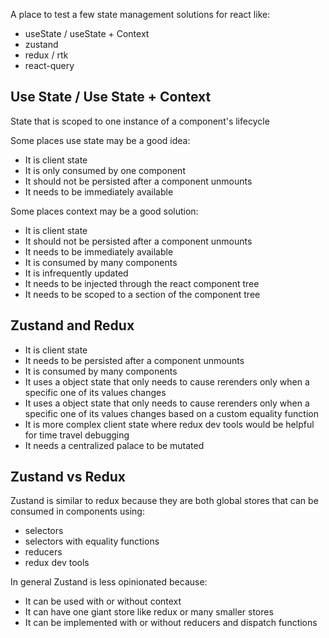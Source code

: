 A place to test a few state management solutions for react like:

- useState / useState + Context
- zustand
- redux / rtk
- react-query

## Use State / Use State + Context
State that is scoped to one instance of a component's lifecycle

Some places use state may be a good idea:
- It is client state
- It is only consumed by one component
- It should not be persisted after a component unmounts
- It needs to be immediately available

Some places context may be a good solution:
- It is client state
- It should not be persisted after a component unmounts
- It needs to be immediately available
- It is consumed by many components
- It is infrequently updated
- It needs to be injected through the react component tree
- It needs to be scoped to a section of the component tree
## Zustand and Redux
- It is client state
- It needs to be persisted after a component unmounts
- It is consumed by many components
- It uses a object state that only needs to cause rerenders only when a specific one of its values changes
- It uses a object state that only needs to cause rerenders only when a specific one of its values changes based on a custom equality function
- It is more complex client state where redux dev tools would be helpful for time travel debugging
- It needs a centralized palace to be mutated

## Zustand vs Redux
Zustand is similar to redux because they are both global stores that can be consumed in components using:
- selectors
- selectors with equality functions 
- reducers
- redux dev tools

In general Zustand is less opinionated because:
- It can be used with or without context
- It can have one giant store like redux or many smaller stores
- It can be implemented with or without reducers and dispatch functions